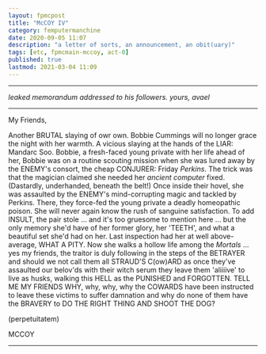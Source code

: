 ```yaml
---
layout: fpmcpost
title: "McCOY IV"
category: femputermanchine
date: 2020-09-05 11:07
description: "a letter of sorts, an announcement, an obit(uary)"
tags: [etc, fpmcmain-mccoy, act-0]
published: true
lastmod: 2021-03-04 11:09
---
```

[//]: # ( 09/05/20  -added)
[//]: # ( 03/04/21  -this should be from avael not avaelle)

*****

<i>leaked memorandum addressed to his followers. yours, avael</i>

*****

My Friends,

Another BRUTAL slaying of owr own. Bobbie Cummings will no longer grace the night with her warmth. A vicious slaying at the hands of the LIAR: Mandarc Soo. Bobbie, a fresh-faced young private with her life ahead of her, Bobbie was on a routine scouting mission when she was lured away by the ENEMY's consort, the cheap CONJURER: Friday <i>Perkins</i>. The trick was that the magician claimed she needed her <i>ancient computer</i> fixed. (Dastardly, underhanded, beneath the belt!) Once inside their hovel, she was assaulted by the ENEMY's mind-corrupting magic and tackled by Perkins. There, they force-fed the young private a deadly homeopathic poison. She will never again know the rush of sanguine satisfaction. To add INSULT, the pair stole ... and it's too gruesome to mention here ... but the only memory she'd have of her former glory, her 'TEETH', and what a beautiful set she'd had on her. Last inspection had her at well above-average, WHAT A PITY. Now she walks a hollow life among the <i>Mortals</i> ... yes my friends, the traitor is duly following in the steps of the BETRAYER and should we not call them all STRAUD'S C(ow)ARD as once they've assaulted our belov'ds with their witch serum they leave them 'aliiiive' to live as husks, walking this HELL as the PUNISHED and FORGOTTEN. TELL ME MY FRIENDS WHY, why, why, why the COWARDS have been instructed to leave these victims to suffer damnation and why do none of them have the BRAVERY to DO THE RIGHT THING AND SHOOT THE DOG?

(perpetuitatem)

MCCOY

*****
